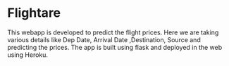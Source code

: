 # Flightare
This webapp is developed to predict the flight prices.
Here we are taking various details like Dep Date, Arrival Date ,Destination, Source and predicting the prices.
The app is built using flask and deployed in the web using Heroku.
